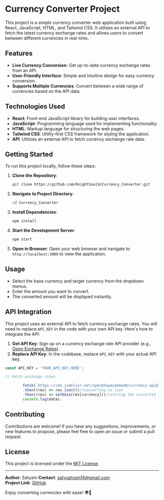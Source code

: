 # Currency Converter Project

This project is a simple currency converter web application built using React, JavaScript, HTML, and Tailwind CSS. It utilizes an external API to fetch the latest currency exchange rates and allows users to convert between different currencies in real-time.

## Features

- **Live Currency Conversion**: Get up-to-date currency exchange rates from an API.
- **User-Friendly Interface**: Simple and intuitive design for easy currency conversion.
- **Supports Multiple Currencies**: Convert between a wide range of currencies based on the API data.

## Technologies Used

- **React**: Front-end JavaScript library for building user interfaces.
- **JavaScript**: Programming language used for implementing functionality.
- **HTML**: Markup language for structuring the web pages.
- **Tailwind CSS**: Utility-first CSS framework for styling the application.
- **API**: Utilizes an external API to fetch currency exchange rate data.

## Getting Started

To run this project locally, follow these steps:

1. **Clone the Repository**:
   ```bash
   git clone https://github.com/KnightSoul9/Currency_Converter.git
   ```

2. **Navigate to Project Directory**:
   ```bash
   cd Currency_Converter
   ```

3. **Install Dependencies**:
   ```bash
   npm install
   ```

4. **Start the Development Server**:
   ```bash
   npm start
   ```

5. **Open in Browser**:
   Open your web browser and navigate to `http://localhost:3000` to view the application.

## Usage

- Select the base currency and target currency from the dropdown menus.
- Enter the amount you want to convert.
- The converted amount will be displayed instantly.

## API Integration

This project uses an external API to fetch currency exchange rates. You will need to replace `API_KEY` in the code with your own API key. Here's how to integrate the API:

1. **Get API Key**: Sign up on a currency exchange rate API provider (e.g., [Open Exchange Rates](https://openexchangerates.org/)).
2. **Replace API Key**: In the codebase, replace `API_KEY` with your actual API key.

```javascript
const API_KEY = 'YOUR_API_KEY_HERE';

// Fetch exchange rates

        fetch(`https://cdn.jsdelivr.net/npm/@fawazahmed0/currency-api@latest/v1/currencies/${currency}.json`)
        .then((res) => res.json())//converting to json
        .then((res) => setData(res[currency]))//storing the converted json data in a usestate nopt using the regular variable coz it will not get updated in the UI 
        console.log(data);
```

## Contributing

Contributions are welcome! If you have any suggestions, improvements, or new features to propose, please feel free to open an issue or submit a pull request.

## License

This project is licensed under the [MIT License](LICENSE).

---

**Author**: Satyam
**Contact**: satysatyam14@gmail.com  
**Project Link**: [GitHub](https://github.com/KnightSoul9/Currency_Converter.git)

Enjoy converting currencies with ease! 🌍💱
